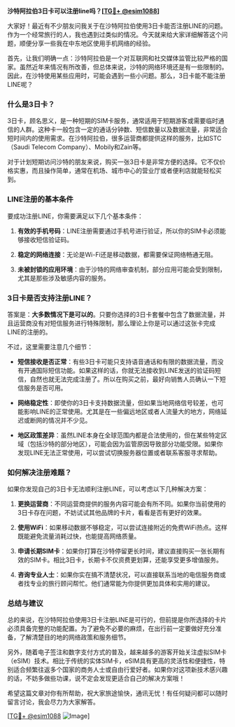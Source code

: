 **沙特阿拉伯3日卡可以注册line吗？[[TG💪+ @esim1088](https://t.me/s/esim1088)]**

大家好！最近有不少朋友问我关于在沙特阿拉伯使用3日卡能否注册LINE的问题。作为一个经常旅行的人，我也遇到过类似的情况。今天就来给大家详细解答这个问题，顺便分享一些我在中东地区使用手机网络的经验。

首先，让我们明确一点：沙特阿拉伯是一个对互联网和社交媒体监管比较严格的国家。虽然近年来情况有所改善，但总体来说，沙特的网络环境还是有一些限制的。因此，在沙特使用某些应用时，可能会遇到一些小问题。那么，3日卡能不能注册LINE呢？

### **什么是3日卡？**

3日卡，顾名思义，是一种短期的SIM卡服务，通常适用于短期游客或需要临时通信的人群。这种卡一般包含一定的通话分钟数、短信数量以及数据流量，非常适合短时间内的使用需求。在沙特阿拉伯，很多运营商都提供这样的服务，比如STC（Saudi Telecom Company）、Mobily和Zain等。

对于计划短期访问沙特的朋友来说，购买一张3日卡是非常方便的选择。它不仅价格实惠，而且操作简单，通常在机场、城市中心的营业厅或者便利店就能轻松买到。

### **LINE注册的基本条件**

要成功注册LINE，你需要满足以下几个基本条件：

1. **有效的手机号码**：LINE注册需要通过手机号进行验证，所以你的SIM卡必须能够接收短信验证码。
   
2. **稳定的网络连接**：无论是Wi-Fi还是移动数据，都需要保证网络畅通无阻。
   
3. **未被封锁的应用环境**：由于沙特的网络审查机制，部分应用可能会受到限制，尤其是那些涉及敏感内容的服务。

### **3日卡是否支持注册LINE？**

答案是：**大多数情况下是可以的**。只要你选择的3日卡套餐中包含了数据流量，并且运营商没有对短信服务进行特殊限制，那么理论上你是可以通过这张卡完成LINE的注册的。

不过，这里需要注意几个细节：

- **短信接收是否正常**：有些3日卡可能只支持语音通话和有限的数据流量，而没有开通国际短信功能。如果这样的话，你就无法接收到LINE发送的验证码短信，自然也就无法完成注册了。所以在购买之前，最好向销售人员确认一下短信服务是否可用。

- **网络稳定性**：即使你的3日卡支持数据流量，但如果当地网络信号较差，也可能影响LINE的正常使用。尤其是在一些偏远地区或者人流量大的地方，网络延迟或断网的情况并不少见。

- **地区政策差异**：虽然LINE本身在全球范围内都是合法使用的，但在某些特定区域（包括沙特的部分地区），可能会因为监管原因导致部分功能受限。如果你发现LINE无法正常使用，可以尝试切换服务器位置或者联系客服寻求帮助。

### **如何解决注册难题？**

如果你发现自己的3日卡无法顺利注册LINE，可以考虑以下几种解决方案：

1. **更换运营商**：不同运营商提供的服务内容可能会有所不同。如果你当前使用的3日卡存在问题，不妨试试其他品牌的卡片，看看是否有更好的效果。

2. **使用WiFi**：如果移动数据不够稳定，可以尝试连接附近的免费WiFi热点。这样既能避免流量消耗过快，也能提高网络质量。

3. **申请长期SIM卡**：如果你打算在沙特停留更长时间，建议直接购买一张长期有效的SIM卡。相比3日卡，长期卡不仅资费更划算，还能享受更多增值服务。

4. **咨询专业人士**：如果你实在搞不清楚状况，可以直接联系当地的电信服务商或者找专业的旅行顾问帮忙。他们通常能为你提供更加具体和实用的建议。

### **总结与建议**

总的来说，在沙特阿拉伯使用3日卡注册LINE是可行的，但前提是你所选择的卡片必须具备完整的功能配置。为了避免不必要的麻烦，在出行前一定要做好充分准备，了解清楚目的地的网络政策和服务细节。

另外，随着电子签注和数字支付方式的普及，越来越多的游客开始关注虚拟SIM卡（eSIM）技术。相比于传统的实体SIM卡，eSIM具有更高的灵活性和便捷性，特别适合频繁往返多个国家的商务人士或自由行爱好者。如果你对这项新技术感兴趣的话，不妨多做些功课，说不定会发现更适合自己的解决方案哦！

希望这篇文章对你有所帮助，祝大家旅途愉快，通讯无忧！有任何疑问都可以随时留言讨论，我会尽力为大家解答。

[[TG💪+ @esim1088](https://t.me/s/esim1088) ![Image](https://i.postimg.cc/4NQfJmqS/Snipaste-2025-05-13-00-14-12.png)]